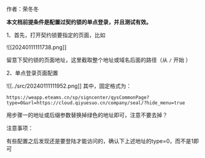 作者：荣冬冬

**本文档前提条件是配置过契约锁的单点登录，并且测试有效。**

1、首先，打开契约锁要指定的页面，比如

![[20240111111738.png]]

留意下契约锁的页面地址，这里截取整个地址或域名后面的路径（从 `/` 开始 ）

2、单点登录页面配置

![[../src/20240111111952.png]]
其中，固定格式为：
```
https://weapp.eteams.cn/sp/signcenter/qysCommonPage?type=0&url=https://cloud.qiyuesuo.cn/company/seal/?hide_menu=true
```


用步骤一的地址或后缀参数替换掉绿色的地址即可，注意不要去掉？  
  
注意事项：

有些配置之后发现还是要登陆才能访问的，确认下上述地址的type=0，而不是1即可